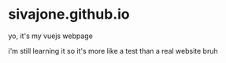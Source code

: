 # sivajone.github.io

yo, it's my vuejs webpage 

i'm still learning it so it's more like a test than a real website bruh
